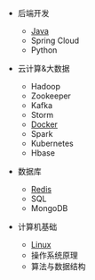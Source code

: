 - 后端开发

  - [Java](/be/Java/JavaBar)
  - Spring Cloud
  - Python
- 云计算&大数据
  - Hadoop
  - Zookeeper
  - Kafka
  - Storm
  - [Docker](/cb/Docker/Docker)
  - Spark
  - Kubernetes
  - Hbase
- 数据库
  - [Redis](/data/Redis/Redis)
  - SQL
  - MongoDB

- 计算机基础
  - [Linux](/algorithm/Linux/Linux)
  - 操作系统原理
  - 算法与数据结构

